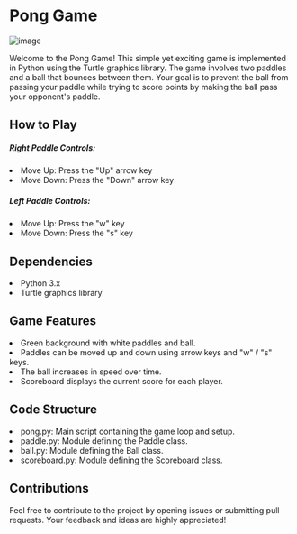 <h1>Pong Game</h1>

![image](https://github.com/DominicMaritoiu/pong-game/assets/150853918/d3a70396-2eab-45b8-bc0a-862ecf5140dc)


<p>Welcome to the Pong Game! This simple yet exciting game is implemented in Python using the Turtle graphics library. The game involves two paddles and a ball that bounces between them. Your goal is to prevent the ball from passing your paddle while trying to score points by making the ball pass your opponent's paddle.</p>
<h2>How to Play</h2>
<h5>Right Paddle Controls:</h5>

<li>Move Up: Press the "Up" arrow key</li>
<li>Move Down: Press the "Down" arrow key</li>
<h5>Left Paddle Controls:</h5>

<li>Move Up: Press the "w" key</li>
<li>Move Down: Press the "s" key</li>

<h2>Dependencies</h2>
<li>Python 3.x</li>
<li>Turtle graphics library</li>
<h2>Game Features</h2>
<li>Green background with white paddles and ball.</li>
<li>Paddles can be moved up and down using arrow keys and "w" / "s" keys.</li>
<li>The ball increases in speed over time.</li>
<li>Scoreboard displays the current score for each player.</li>

<h2>Code Structure</h2>
<li>pong.py: Main script containing the game loop and setup.</li>
<li>paddle.py: Module defining the Paddle class.</li>
<li>ball.py: Module defining the Ball class.</li>
<li>scoreboard.py: Module defining the Scoreboard class.</li>

<h2>Contributions</h2>
<p>Feel free to contribute to the project by opening issues or submitting pull requests. Your feedback and ideas are highly appreciated!</p>
